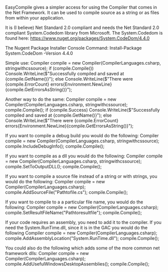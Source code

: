  
   EasyCompile gives a simpler access for using the Compiler that comes in the Net Framework. 
   It can be used to compile source as a string or as files from within your application.
   
   It is (I believe) Net Standard 2.0 compliant and needs the Net Standard 2.0 compliant System.Codedom library from Microsoft.
   The System.Codedom is found here: https://www.nuget.org/packages/System.CodeDom/4.4.0
   
   The Nugent Package Installer Console Command: Install-Package System.CodeDom -Version 4.4.0
   
   Simple use:
       Compiler compile = new Compiler(CompilerLanguages.csharp, stringwithcssource);
       if (compile.Compile())
            Console.WriteLine($"Successfully compiled and saved at {compile.GetName()}");
        else
            Console.WriteLine($"There were {compile.ErrorCount} errors{Environment.NewLine}{compile.GetErrorsAsString()}");
   
   Another way to do the same:
       Compiler compile = new Compiler(CompilerLanguages.csharp, stringwithcssource);
       compile.Compile();
       if (compile.Success)
            Console.WriteLine($"Successfully compiled and saved at {compile.GetName()}");
       else
            Console.WriteLine($"There were {compile.ErrorCount} errors{Environment.NewLine}{compile.GetErrorsAsString()}");
        
   If you want to compile a debug build you would do the following:
       Compiler compile = new Compiler(CompilerLanguages.csharp, stringwithcssource);
       compile.IncludeDebugInfo();
       compile.Compile();
   
   If you want to compile as a dll you would do the following:
       Compiler compile = new Compiler(CompilerLanguages.csharp, stringwithcssource);
       compile.SetToOutputDLL();
       compile.Compile();
       
  
   If you want to compile a source file instead of a string or with strings, you would do the following:
       Compiler compile = new Compiler(CompilerLanguages.csharp);
       compile.AddSourceFile("Pathtofile.cs");
       compile.Compile();
   
   If you want to compile to a a particular file name, you would do the following:
         Compiler compile = new Compiler(CompilerLanguages.csharp);
         compile.SetResultFileName("Pathtoresultfile");
         compile.Compile();
   
   If your code requires an assembly, you need to add it to the compiler. If you need the System.RunTime.dll, since it is in the GAC you would do the following
         Compiler compile = new Compiler(CompilerLanguages.csharp);
         compile.AddAssemblyLocation("System.RunTime.dll");
         compile.Compile();
		 
   You could also do the following which adds some of the more common net framework dlls:
         Compiler compile = new Compiler(CompilerLanguages.csharp);
         compile.AddUsefulWindowsDesktopAssemblies();
         compile.Compile();
   
   